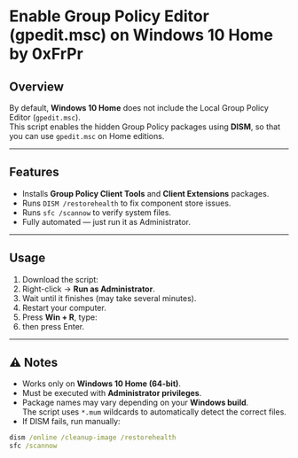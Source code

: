 # Enable Group Policy Editor (gpedit.msc) on Windows 10 Home by 0xFrPr

##  Overview
By default, **Windows 10 Home** does not include the Local Group Policy Editor (`gpedit.msc`).  
This script enables the hidden Group Policy packages using **DISM**, so that you can use `gpedit.msc` on Home editions.

---

##  Features
- Installs **Group Policy Client Tools** and **Client Extensions** packages.
- Runs `DISM /restorehealth` to fix component store issues.
- Runs `sfc /scannow` to verify system files.
- Fully automated — just run it as Administrator.

---

## Usage
1. Download the script:
2. Right-click → **Run as Administrator**.
3. Wait until it finishes (may take several minutes).
4. Restart your computer.
5. Press **Win + R**, type:
6. then press Enter.

---

## ⚠ Notes
- Works only on **Windows 10 Home (64-bit)**.
- Must be executed with **Administrator privileges**.
- Package names may vary depending on your **Windows build**.  
The script uses `*.mum` wildcards to automatically detect the correct files.
- If DISM fails, run manually:
```cmd
dism /online /cleanup-image /restorehealth
sfc /scannow



